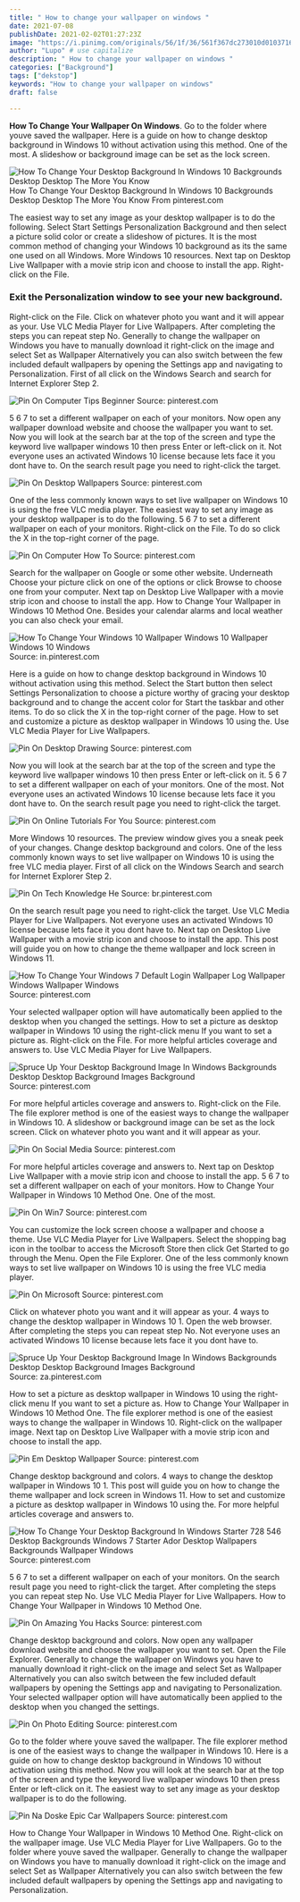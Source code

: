 ```yaml
---
title: " How to change your wallpaper on windows "
date: 2021-07-08
publishDate: 2021-02-02T01:27:23Z
image: "https://i.pinimg.com/originals/56/1f/36/561f367dc273010d010371606e9f75ec.jpg"
author: "Lupo" # use capitalize
description: " How to change your wallpaper on windows "
categories: ["Background"]
tags: ["dekstop"]
keywords: "How to change your wallpaper on windows"
draft: false

---
```



**How To Change Your Wallpaper On Windows**. Go to the folder where youve saved the wallpaper. Here is a guide on how to change desktop background in Windows 10 without activation using this method. One of the most. A slideshow or background image can be set as the lock screen.

![How To Change Your Desktop Background In Windows 10 Backgrounds Desktop Desktop The More You Know](https://i.pinimg.com/736x/bd/92/47/bd92473d44b11d95c52e871fa03fe8e9.jpg "How To Change Your Desktop Background In Windows 10 Backgrounds Desktop Desktop The More You Know")
How To Change Your Desktop Background In Windows 10 Backgrounds Desktop Desktop The More You Know From pinterest.com


The easiest way to set any image as your desktop wallpaper is to do the following. Select Start Settings Personalization Background and then select a picture solid color or create a slideshow of pictures. It is the most common method of changing your Windows 10 background as its the same one used on all Windows. More Windows 10 resources. Next tap on Desktop Live Wallpaper with a movie strip icon and choose to install the app. Right-click on the File.

### Exit the Personalization window to see your new background.

Right-click on the File. Click on whatever photo you want and it will appear as your. Use VLC Media Player for Live Wallpapers. After completing the steps you can repeat step No. Generally to change the wallpaper on Windows you have to manually download it right-click on the image and select Set as Wallpaper Alternatively you can also switch between the few included default wallpapers by opening the Settings app and navigating to Personalization. First of all click on the Windows Search and search for Internet Explorer Step 2.


![Pin On Computer Tips Beginner](https://i.pinimg.com/originals/c6/d4/b4/c6d4b45a5d5cacf7b3a762c7966c6815.jpg "Pin On Computer Tips Beginner")
Source: pinterest.com

5 6 7 to set a different wallpaper on each of your monitors. Now open any wallpaper download website and choose the wallpaper you want to set. Now you will look at the search bar at the top of the screen and type the keyword live wallpaper windows 10 then press Enter or left-click on it. Not everyone uses an activated Windows 10 license because lets face it you dont have to. On the search result page you need to right-click the target.

![Pin On Desktop Wallpapers](https://i.pinimg.com/originals/97/31/d2/9731d2851867905fdb2a2f0b0c84a19c.jpg "Pin On Desktop Wallpapers")
Source: pinterest.com

One of the less commonly known ways to set live wallpaper on Windows 10 is using the free VLC media player. The easiest way to set any image as your desktop wallpaper is to do the following. 5 6 7 to set a different wallpaper on each of your monitors. Right-click on the File. To do so click the X in the top-right corner of the page.

![Pin On Computer How To](https://i.pinimg.com/originals/09/22/3c/09223c742276ea8f4799da25b593d7d3.jpg "Pin On Computer How To")
Source: pinterest.com

Search for the wallpaper on Google or some other website. Underneath Choose your picture click on one of the options or click Browse to choose one from your computer. Next tap on Desktop Live Wallpaper with a movie strip icon and choose to install the app. How to Change Your Wallpaper in Windows 10 Method One. Besides your calendar alarms and local weather you can also check your email.

![How To Change Your Windows 10 Wallpaper Windows 10 Wallpaper Windows 10 Windows](https://i.pinimg.com/originals/7b/0f/bf/7b0fbfe5e1063c38b74b78dded672c0f.jpg "How To Change Your Windows 10 Wallpaper Windows 10 Wallpaper Windows 10 Windows")
Source: in.pinterest.com

Here is a guide on how to change desktop background in Windows 10 without activation using this method. Select the Start button then select Settings Personalization to choose a picture worthy of gracing your desktop background and to change the accent color for Start the taskbar and other items. To do so click the X in the top-right corner of the page. How to set and customize a picture as desktop wallpaper in Windows 10 using the. Use VLC Media Player for Live Wallpapers.

![Pin On Desktop Drawing](https://i.pinimg.com/originals/9d/d0/f2/9dd0f2c95df8398ed012c59af70524e8.png "Pin On Desktop Drawing")
Source: pinterest.com

Now you will look at the search bar at the top of the screen and type the keyword live wallpaper windows 10 then press Enter or left-click on it. 5 6 7 to set a different wallpaper on each of your monitors. One of the most. Not everyone uses an activated Windows 10 license because lets face it you dont have to. On the search result page you need to right-click the target.

![Pin On Online Tutorials For You](https://i.pinimg.com/564x/ee/8d/d4/ee8dd48af4de6a52a7cb5143a1502e47.jpg "Pin On Online Tutorials For You")
Source: pinterest.com

More Windows 10 resources. The preview window gives you a sneak peek of your changes. Change desktop background and colors. One of the less commonly known ways to set live wallpaper on Windows 10 is using the free VLC media player. First of all click on the Windows Search and search for Internet Explorer Step 2.

![Pin On Tech Knowledge He](https://i.pinimg.com/736x/67/e8/14/67e81453c88f2ef57cf6da0691fba18d.jpg "Pin On Tech Knowledge He")
Source: br.pinterest.com

On the search result page you need to right-click the target. Use VLC Media Player for Live Wallpapers. Not everyone uses an activated Windows 10 license because lets face it you dont have to. Next tap on Desktop Live Wallpaper with a movie strip icon and choose to install the app. This post will guide you on how to change the theme wallpaper and lock screen in Windows 11.

![How To Change Your Windows 7 Default Login Wallpaper Log Wallpaper Windows Wallpaper Windows](https://i.pinimg.com/originals/8c/89/9d/8c899d6b16c0cdb28e75be06f0f6b1e6.jpg "How To Change Your Windows 7 Default Login Wallpaper Log Wallpaper Windows Wallpaper Windows")
Source: pinterest.com

Your selected wallpaper option will have automatically been applied to the desktop when you changed the settings. How to set a picture as desktop wallpaper in Windows 10 using the right-click menu If you want to set a picture as. Right-click on the File. For more helpful articles coverage and answers to. Use VLC Media Player for Live Wallpapers.

![Spruce Up Your Desktop Background Image In Windows Backgrounds Desktop Desktop Background Images Background](https://i.pinimg.com/originals/f4/5a/9f/f45a9f354d3e97686126ea282486dc0e.jpg "Spruce Up Your Desktop Background Image In Windows Backgrounds Desktop Desktop Background Images Background")
Source: pinterest.com

For more helpful articles coverage and answers to. Right-click on the File. The file explorer method is one of the easiest ways to change the wallpaper in Windows 10. A slideshow or background image can be set as the lock screen. Click on whatever photo you want and it will appear as your.

![Pin On Social Media](https://i.pinimg.com/originals/7c/a4/7d/7ca47d06ec367a0a2e17ad442d6e9257.jpg "Pin On Social Media")
Source: pinterest.com

For more helpful articles coverage and answers to. Next tap on Desktop Live Wallpaper with a movie strip icon and choose to install the app. 5 6 7 to set a different wallpaper on each of your monitors. How to Change Your Wallpaper in Windows 10 Method One. One of the most.

![Pin On Win7](https://i.pinimg.com/originals/88/86/cd/8886cd255f04a7db34ce6d9715544c1d.jpg "Pin On Win7")
Source: pinterest.com

You can customize the lock screen choose a wallpaper and choose a theme. Use VLC Media Player for Live Wallpapers. Select the shopping bag icon in the toolbar to access the Microsoft Store then click Get Started to go through the Menu. Open the File Explorer. One of the less commonly known ways to set live wallpaper on Windows 10 is using the free VLC media player.

![Pin On Microsoft](https://i.pinimg.com/originals/31/3e/19/313e19077ea9aab55c6fdbe68393cd31.png "Pin On Microsoft")
Source: pinterest.com

Click on whatever photo you want and it will appear as your. 4 ways to change the desktop wallpaper in Windows 10 1. Open the web browser. After completing the steps you can repeat step No. Not everyone uses an activated Windows 10 license because lets face it you dont have to.

![Spruce Up Your Desktop Background Image In Windows Backgrounds Desktop Desktop Background Images Background](https://i.pinimg.com/originals/14/b9/fe/14b9fec669daad526826ff9c035ab0c1.jpg "Spruce Up Your Desktop Background Image In Windows Backgrounds Desktop Desktop Background Images Background")
Source: za.pinterest.com

How to set a picture as desktop wallpaper in Windows 10 using the right-click menu If you want to set a picture as. How to Change Your Wallpaper in Windows 10 Method One. The file explorer method is one of the easiest ways to change the wallpaper in Windows 10. Right-click on the wallpaper image. Next tap on Desktop Live Wallpaper with a movie strip icon and choose to install the app.

![Pin Em Desktop Wallpaper](https://i.pinimg.com/originals/b8/fb/8a/b8fb8ac8bdae08aa297e328ddaa3d5c4.jpg "Pin Em Desktop Wallpaper")
Source: pinterest.com

Change desktop background and colors. 4 ways to change the desktop wallpaper in Windows 10 1. This post will guide you on how to change the theme wallpaper and lock screen in Windows 11. How to set and customize a picture as desktop wallpaper in Windows 10 using the. For more helpful articles coverage and answers to.

![How To Change Your Desktop Background In Windows Starter 728 546 Desktop Backgrounds Windows 7 Starter Ador Desktop Wallpapers Backgrounds Wallpaper Windows](https://i.pinimg.com/originals/86/0e/b9/860eb91b3575bdfec09f20a81aa12b93.jpg "How To Change Your Desktop Background In Windows Starter 728 546 Desktop Backgrounds Windows 7 Starter Ador Desktop Wallpapers Backgrounds Wallpaper Windows")
Source: pinterest.com

5 6 7 to set a different wallpaper on each of your monitors. On the search result page you need to right-click the target. After completing the steps you can repeat step No. Use VLC Media Player for Live Wallpapers. How to Change Your Wallpaper in Windows 10 Method One.

![Pin On Amazing You Hacks](https://i.pinimg.com/originals/2a/c9/33/2ac933b635b4c2e4837df2f12a0417a7.jpg "Pin On Amazing You Hacks")
Source: pinterest.com

Change desktop background and colors. Now open any wallpaper download website and choose the wallpaper you want to set. Open the File Explorer. Generally to change the wallpaper on Windows you have to manually download it right-click on the image and select Set as Wallpaper Alternatively you can also switch between the few included default wallpapers by opening the Settings app and navigating to Personalization. Your selected wallpaper option will have automatically been applied to the desktop when you changed the settings.

![Pin On Photo Editing](https://i.pinimg.com/originals/5a/3d/1b/5a3d1bbca5494207f498836ca326c012.jpg "Pin On Photo Editing")
Source: pinterest.com

Go to the folder where youve saved the wallpaper. The file explorer method is one of the easiest ways to change the wallpaper in Windows 10. Here is a guide on how to change desktop background in Windows 10 without activation using this method. Now you will look at the search bar at the top of the screen and type the keyword live wallpaper windows 10 then press Enter or left-click on it. The easiest way to set any image as your desktop wallpaper is to do the following.

![Pin Na Doske Epic Car Wallpapers](https://i.pinimg.com/originals/56/1f/36/561f367dc273010d010371606e9f75ec.jpg "Pin Na Doske Epic Car Wallpapers")
Source: pinterest.com

How to Change Your Wallpaper in Windows 10 Method One. Right-click on the wallpaper image. Use VLC Media Player for Live Wallpapers. Go to the folder where youve saved the wallpaper. Generally to change the wallpaper on Windows you have to manually download it right-click on the image and select Set as Wallpaper Alternatively you can also switch between the few included default wallpapers by opening the Settings app and navigating to Personalization.

